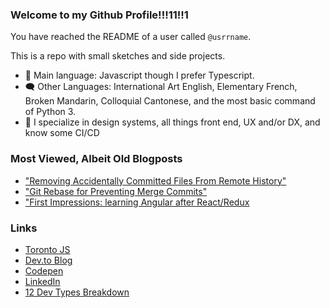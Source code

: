 ### Welcome to my Github Profile!!!11!!1

You have reached the README of a user called `@usrrname`.

This is a repo with small sketches and side projects.

- 🔡 Main language: Javascript though I prefer Typescript. 
- 🗨️ Other Languages: International Art English, Elementary French, Broken Mandarin, Colloquial Cantonese, and the most basic command of Python 3.
- 🧰 I specialize in design systems, all things front end, UX and/or DX, and know some CI/CD

### Most Viewed, Albeit Old Blogposts

- ["Removing Accidentally Committed Files From Remote History"](https://dev.to/jenc/removing-accidentally-committed-files-from-remote-history-3acj)
- ["Git Rebase for Preventing Merge Commits"](https://dev.to/jenc/git-rebase-for-preventing-merge-commits-2len)
- ["First Impressions: learning Angular after React/Redux](https://dev.to/jenc/how-angular-differs-from-react-redux-in-2019-36ef)

### Links
- [Toronto JS](https://torontojs.com)
- [Dev.to Blog](https://dev.to/jenc)
- [Codepen](https://codepen.io/usrrname)
- [LinkedIn](https://www.linkedin.com/in/jennifer7chan/)
- [12 Dev Types Breakdown](https://www.12types.dev/quiz/results/assassin:75-telepath:40-tank:40-hunter:40-wizard:33-ranger:100-healer:0-mechanic:66-ghost:0-shapeshifter:66-sage:33-rogue:60--Jen#.Yc3YxUVX37h.twitter)
